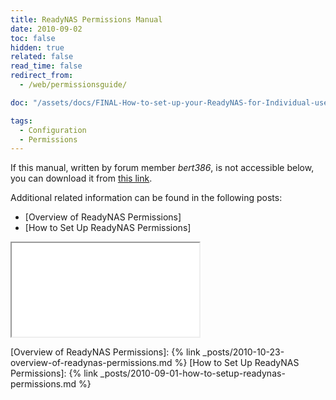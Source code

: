 ```yaml
---
title: ReadyNAS Permissions Manual
date: 2010-09-02
toc: false
hidden: true
related: false
read_time: false
redirect_from:
  - /web/permissionsguide/

doc: "/assets/docs/FINAL-How-to-set-up-your-ReadyNAS-for-Individual-user-based-control-over-shares.pdf"

tags:
  - Configuration
  - Permissions
---
```


If this manual, written by forum member *bert386*, is not accessible below, you can download it from [this link]({{page.doc}}). 

Additional related information can be found in the following posts:

- [Overview of ReadyNAS Permissions]
- [How to Set Up ReadyNAS Permissions]

<div class="iframe-container iframe-container-a4">
  <iframe src="/pdf/web/viewer.html?file={{page.doc}}"></iframe>
</div>

[Overview of ReadyNAS Permissions]:   {% link _posts/2010-10-23-overview-of-readynas-permissions.md %}
[How to Set Up ReadyNAS Permissions]: {% link _posts/2010-09-01-how-to-setup-readynas-permissions.md %}
